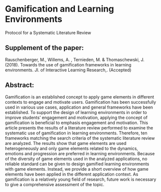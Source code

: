 # Gamification and Learning Environments 
Protocol for a Systematic Literature Review

## Supplement of the paper: 
Rauschenberger, M., Willems, A. , Ternieden, M. &amp; Thomaschewski, J. (2018). Towards the use of gamification frameworks in learning environments. Jl. of Interactive Learning Research,. (Accepted)

## Abstract:

Gamification is an established concept to apply game elements in different contexts to engage and motivate users. Gamification has been successfully used in various use cases, application and general frameworks have been established. To support the design of learning environments in order to improve students’ engagement and motivation, applying the concept of gamification is beneficial to emphasis engagement and motivation. This article presents the results of a literature review performed to examine the systematic use of gamification in learning environments. Therefore, ten frameworks matching the search criteria of the systematic literature review are analyzed. The results show that game elements are used heterogeneously and only game elements related to the dynamics, emotions and progression are preferred in learning environments. Because of the diversity of game elements used in the analyzed applications, no reliable standard can be given to design gamified learning environments with game elements. Instead, we provide a short overview of how game elements have been applied in the different application context. As gamification is a relatively young field of research, future work is necessary to give a comprehensive assessment of the topic.
